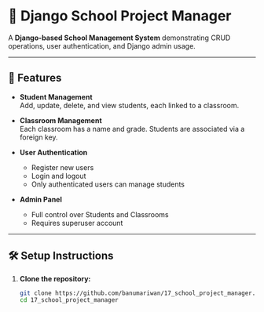 # 🏫 Django School Project Manager

A **Django-based School Management System** demonstrating CRUD operations, user authentication, and Django admin usage.

---

## 🚀 Features

- **Student Management**  
  Add, update, delete, and view students, each linked to a classroom.

- **Classroom Management**  
  Each classroom has a name and grade. Students are associated via a foreign key.

- **User Authentication**  
  - Register new users  
  - Login and logout  
  - Only authenticated users can manage students

- **Admin Panel**  
  - Full control over Students and Classrooms  
  - Requires superuser account

---

## 🛠️ Setup Instructions

1. **Clone the repository:**
   ```bash
   git clone https://github.com/banumariwan/17_school_project_manager.git
   cd 17_school_project_manager
